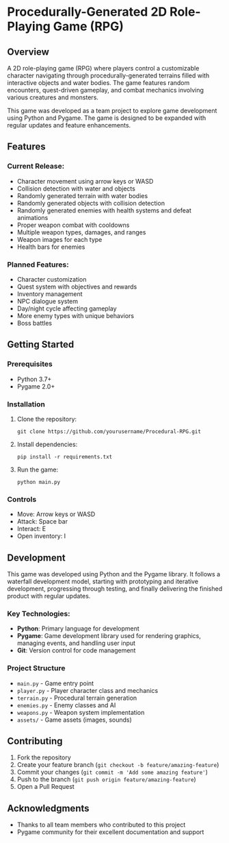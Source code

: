 # Procedurally-Generated 2D Role-Playing Game (RPG)

## Overview

A 2D role-playing game (RPG) where players control a customizable character navigating through procedurally-generated terrains filled with interactive objects and water bodies. The game features random encounters, quest-driven gameplay, and combat mechanics involving various creatures and monsters. 

This game was developed as a team project to explore game development using Python and Pygame. The game is designed to be expanded with regular updates and feature enhancements.

## Features

### Current Release:
- Character movement using arrow keys or WASD
- Collision detection with water and objects
- Randomly generated terrain with water bodies
- Randomly generated objects with collision detection
- Randomly generated enemies with health systems and defeat animations
- Proper weapon combat with cooldowns
- Multiple weapon types, damages, and ranges
- Weapon images for each type
- Health bars for enemies

### Planned Features:
- Character customization
- Quest system with objectives and rewards
- Inventory management
- NPC dialogue system
- Day/night cycle affecting gameplay
- More enemy types with unique behaviors
- Boss battles

## Getting Started

### Prerequisites
- Python 3.7+
- Pygame 2.0+

### Installation
1. Clone the repository:
    ```
    git clone https://github.com/yourusername/Procedural-RPG.git
    ```
2. Install dependencies:
    ```
    pip install -r requirements.txt
    ```
3. Run the game:
    ```
    python main.py
    ```

### Controls
- Move: Arrow keys or WASD
- Attack: Space bar
- Interact: E
- Open inventory: I

## Development

This game was developed using Python and the Pygame library. It follows a waterfall development model, starting with prototyping and iterative development, progressing through testing, and finally delivering the finished product with regular updates.

### Key Technologies:
- **Python**: Primary language for development
- **Pygame**: Game development library used for rendering graphics, managing events, and handling user input
- **Git**: Version control for code management

### Project Structure
- `main.py` - Game entry point
- `player.py` - Player character class and mechanics
- `terrain.py` - Procedural terrain generation
- `enemies.py` - Enemy classes and AI
- `weapons.py` - Weapon system implementation
- `assets/` - Game assets (images, sounds)

## Contributing

1. Fork the repository
2. Create your feature branch (`git checkout -b feature/amazing-feature`)
3. Commit your changes (`git commit -m 'Add some amazing feature'`)
4. Push to the branch (`git push origin feature/amazing-feature`)
5. Open a Pull Request

## Acknowledgments
- Thanks to all team members who contributed to this project
- Pygame community for their excellent documentation and support
